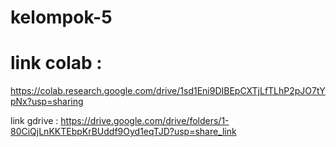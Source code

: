 # kelompok-5

# link colab :
https://colab.research.google.com/drive/1sd1Eni9DIBEpCXTjLfTLhP2pJO7tYpNx?usp=sharing

link gdrive :
https://drive.google.com/drive/folders/1-80CiQjLnKKTEbpKrBUddf9Oyd1eqTJD?usp=share_link
